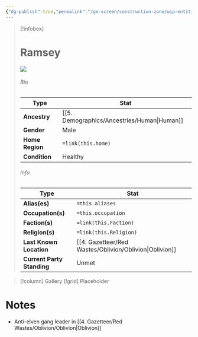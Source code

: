 ```yaml
---
{"dg-publish":true,"permalink":"/gm-screen/construction-zone/wip-entities/npc-compendium/prologue/ramsey/","noteIcon":""}
---
```



> [!infobox]
> # Ramsey
> ![](https://i.imgur.com/QI1uUwF.png)
> ###### Bio
> Type |  Stat |
> ---|---|
> **Ancestry** | [[5. Demographics/Ancestries/Human\|Human]] |
> **Gender** | Male |
> **Home Region** | `=link(this.home)` |
> **Condition** | Healthy |
> ###### Info
> Type |  Stat |
> ---|---|
> **Alias(es)** | `=this.aliases` |
> **Occupation(s)** | `=this.occupation` |
> **Faction(s)** | `=link(this.Faction)` |
> **Religion(s)** | `=link(this.Religion)` |
> **Last Known Location** | [[4. Gazetteer/Red Wastes/Oblivion/Oblivion\|Oblivion]] |
> **Current Party Standing** | Unmet |

> [!column] Gallery 
> [!grid] 
> Placeholder

# Notes

- Anti-elven gang leader in [[4. Gazetteer/Red Wastes/Oblivion/Oblivion\|Oblivion]] 


